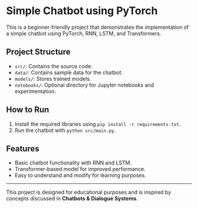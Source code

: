 
# Simple Chatbot using PyTorch

This is a beginner-friendly project that demonstrates the implementation of a simple chatbot using PyTorch, RNN, LSTM, and Transformers.

## Project Structure

- `src/`: Contains the source code.
- `data/`: Contains sample data for the chatbot.
- `models/`: Stores trained models.
- `notebooks/`: Optional directory for Jupyter notebooks and experimentation.

## How to Run

1. Install the required libraries using `pip install -r requirements.txt`.
2. Run the chatbot with `python src/main.py`.

## Features

- Basic chatbot functionality with RNN and LSTM.
- Transformer-based model for improved performance.
- Easy to understand and modify for learning purposes.

---

This project is designed for educational purposes and is inspired by concepts discussed in **Chatbots & Dialogue Systems**.
